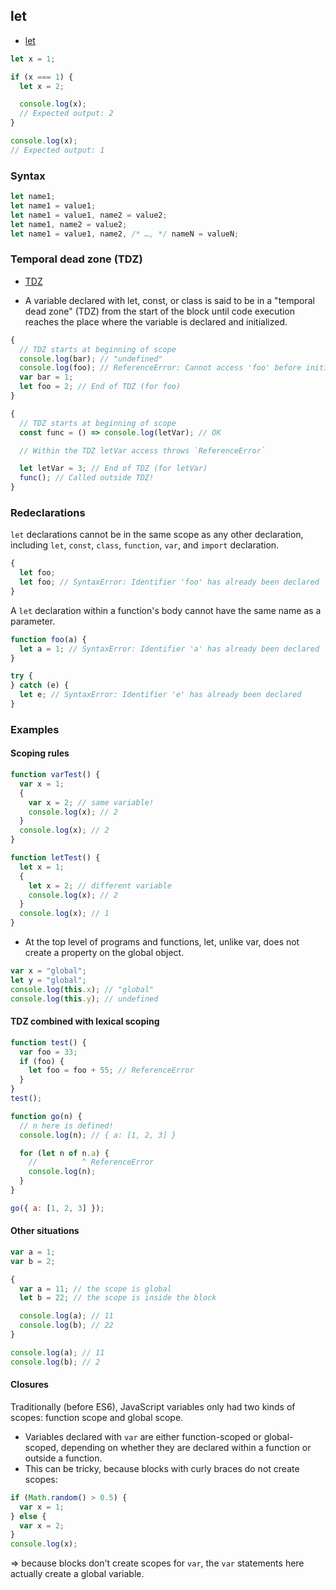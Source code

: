 ## let
- [let](https://developer.mozilla.org/en-US/docs/Web/JavaScript/Reference/Statements/let)

```javascript
let x = 1;

if (x === 1) {
  let x = 2;

  console.log(x);
  // Expected output: 2
}

console.log(x);
// Expected output: 1
```

### Syntax

```javascript
let name1;
let name1 = value1;
let name1 = value1, name2 = value2;
let name1, name2 = value2;
let name1 = value1, name2, /* …, */ nameN = valueN;
```

### Temporal dead zone (TDZ)
- [TDZ](https://developer.mozilla.org/en-US/docs/Web/JavaScript/Reference/Statements/let#temporal_dead_zone_tdz)

- A variable declared with let, const, or class is said to be in a "temporal dead zone" (TDZ) from the start of the block until code execution reaches the place where the variable is declared and initialized.

```javascript
{
  // TDZ starts at beginning of scope
  console.log(bar); // "undefined"
  console.log(foo); // ReferenceError: Cannot access 'foo' before initialization
  var bar = 1;
  let foo = 2; // End of TDZ (for foo)
}
```

```javascript
{
  // TDZ starts at beginning of scope
  const func = () => console.log(letVar); // OK

  // Within the TDZ letVar access throws `ReferenceError`

  let letVar = 3; // End of TDZ (for letVar)
  func(); // Called outside TDZ!
}
```

### Redeclarations

`let` declarations cannot be in the same scope as any other declaration, including `let`, `const`, `class`, `function`, `var`, and `import` declaration.

```javascript
{
  let foo;
  let foo; // SyntaxError: Identifier 'foo' has already been declared
}
```

A `let` declaration within a function's body cannot have the same name as a parameter.

```javascript
function foo(a) {
  let a = 1; // SyntaxError: Identifier 'a' has already been declared
}

try {
} catch (e) {
  let e; // SyntaxError: Identifier 'e' has already been declared
}
```

### Examples

#### Scoping rules

```javascript
function varTest() {
  var x = 1;
  {
    var x = 2; // same variable!
    console.log(x); // 2
  }
  console.log(x); // 2
}

function letTest() {
  let x = 1;
  {
    let x = 2; // different variable
    console.log(x); // 2
  }
  console.log(x); // 1
}
```

- At the top level of programs and functions, let, unlike var, does not create a property on the global object.

```javascript
var x = "global";
let y = "global";
console.log(this.x); // "global"
console.log(this.y); // undefined
```

#### TDZ combined with lexical scoping

```javascript
function test() {
  var foo = 33;
  if (foo) {
    let foo = foo + 55; // ReferenceError
  }
}
test();
```

```javascript
function go(n) {
  // n here is defined!
  console.log(n); // { a: [1, 2, 3] }

  for (let n of n.a) {
    //          ^ ReferenceError
    console.log(n);
  }
}

go({ a: [1, 2, 3] });
```

#### Other situations

```javascript
var a = 1;
var b = 2;

{
  var a = 11; // the scope is global
  let b = 22; // the scope is inside the block

  console.log(a); // 11
  console.log(b); // 22
}

console.log(a); // 11
console.log(b); // 2
```

#### Closures

Traditionally (before ES6), JavaScript variables only had two kinds of scopes: function scope and global scope.
- Variables declared with `var` are either function-scoped or global-scoped, depending on whether they are declared within a function or outside a function.
- This can be tricky, because blocks with curly braces do not create scopes:

```javascript
if (Math.random() > 0.5) {
  var x = 1;
} else {
  var x = 2;
}
console.log(x);
```

=> because blocks don't create scopes for `var`, the `var` statements here actually create a global variable.
